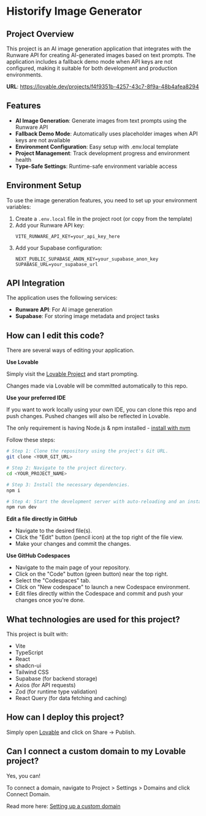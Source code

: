 # Historify Image Generator

## Project Overview

This project is an AI image generation application that integrates with the Runware API for creating AI-generated images based on text prompts. The application includes a fallback demo mode when API keys are not configured, making it suitable for both development and production environments.

**URL**: https://lovable.dev/projects/f4f9351b-4257-43c7-8f9a-48b4afea8294

## Features

- **AI Image Generation**: Generate images from text prompts using the Runware API
- **Fallback Demo Mode**: Automatically uses placeholder images when API keys are not available
- **Environment Configuration**: Easy setup with .env.local template
- **Project Management**: Track development progress and environment health
- **Type-Safe Settings**: Runtime-safe environment variable access

## Environment Setup

To use the image generation features, you need to set up your environment variables:

1. Create a `.env.local` file in the project root (or copy from the template)
2. Add your Runware API key:
   ```
   VITE_RUNWARE_API_KEY=your_api_key_here
   ```
3. Add your Supabase configuration:
   ```
   NEXT_PUBLIC_SUPABASE_ANON_KEY=your_supabase_anon_key
   SUPABASE_URL=your_supabase_url
   ```

## API Integration

The application uses the following services:

- **Runware API**: For AI image generation
- **Supabase**: For storing image metadata and project tasks

## How can I edit this code?

There are several ways of editing your application.

**Use Lovable**

Simply visit the [Lovable Project](https://lovable.dev/projects/f4f9351b-4257-43c7-8f9a-48b4afea8294) and start prompting.

Changes made via Lovable will be committed automatically to this repo.

**Use your preferred IDE**

If you want to work locally using your own IDE, you can clone this repo and push changes. Pushed changes will also be reflected in Lovable.

The only requirement is having Node.js & npm installed - [install with nvm](https://github.com/nvm-sh/nvm#installing-and-updating)

Follow these steps:

```sh
# Step 1: Clone the repository using the project's Git URL.
git clone <YOUR_GIT_URL>

# Step 2: Navigate to the project directory.
cd <YOUR_PROJECT_NAME>

# Step 3: Install the necessary dependencies.
npm i

# Step 4: Start the development server with auto-reloading and an instant preview.
npm run dev
```

**Edit a file directly in GitHub**

- Navigate to the desired file(s).
- Click the "Edit" button (pencil icon) at the top right of the file view.
- Make your changes and commit the changes.

**Use GitHub Codespaces**

- Navigate to the main page of your repository.
- Click on the "Code" button (green button) near the top right.
- Select the "Codespaces" tab.
- Click on "New codespace" to launch a new Codespace environment.
- Edit files directly within the Codespace and commit and push your changes once you're done.

## What technologies are used for this project?

This project is built with:

- Vite
- TypeScript
- React
- shadcn-ui
- Tailwind CSS
- Supabase (for backend storage)
- Axios (for API requests)
- Zod (for runtime type validation)
- React Query (for data fetching and caching)

## How can I deploy this project?

Simply open [Lovable](https://lovable.dev/projects/f4f9351b-4257-43c7-8f9a-48b4afea8294) and click on Share -> Publish.

## Can I connect a custom domain to my Lovable project?

Yes, you can!

To connect a domain, navigate to Project > Settings > Domains and click Connect Domain.

Read more here: [Setting up a custom domain](https://docs.lovable.dev/tips-tricks/custom-domain#step-by-step-guide)
